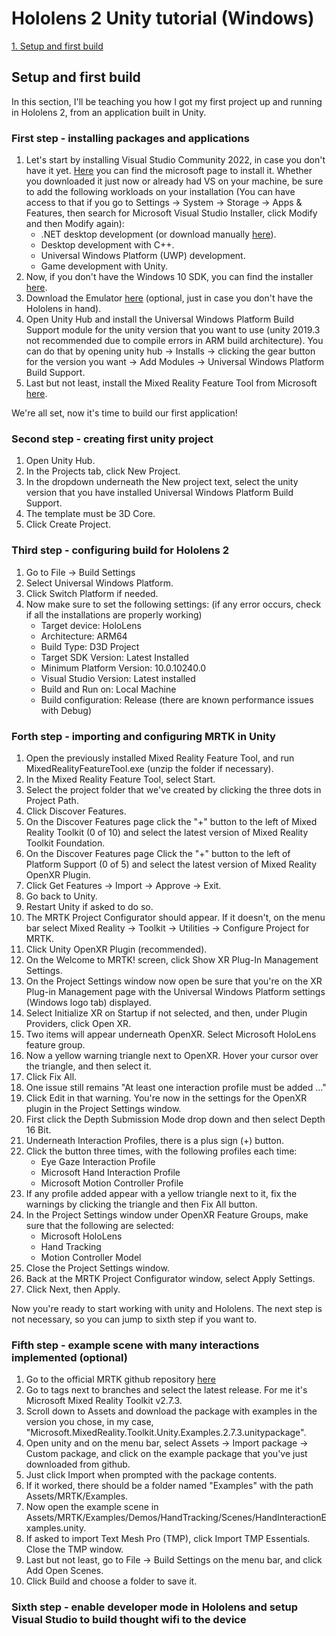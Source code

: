 # Hololens 2 Unity tutorial (Windows)

[1. Setup and first build](#setup)

## <a name="setup"></a>Setup and first build
In this section, I'll be teaching you how I got my first project up and running in Hololens 2, from an application built in Unity.

### First step - installing packages and applications
1. Let's start by installing Visual Studio Community 2022, in case you don't have it yet. [Here](https://visualstudio.microsoft.com/downloads/) you can find the microsoft page to install it. Whether you downloaded it just now or already had VS on your machine, be sure to add the following workloads on your installation (You can have access to that if you go to Settings -> System -> Storage -> Apps & Features, then search for Microsoft Visual Studio Installer, click Modify and then Modify again):
    * .NET desktop development (or download manually [here](https://dotnet.microsoft.com/en-us/download/dotnet/thank-you/runtime-desktop-5.0.16-windows-x64-installer)).
    * Desktop development with C++.
    * Universal Windows Platform (UWP) development.
    * Game development with Unity.
2. Now, if you don't have the Windows 10 SDK, you can find the installer [here](https://developer.microsoft.com/en-us/windows/downloads/windows-sdk/).
3. Download the Emulator [here](https://go.microsoft.com/fwlink/?linkid=2193111) (optional, just in case you don't have the Hololens in hand).
4. Open Unity Hub and install the Universal Windows Platform Build Support module for the unity version that you want to use (unity 2019.3 not recommended due to compile errors in ARM build architecture). You can do that by opening unity hub -> Installs -> clicking the gear button for the version you want -> Add Modules -> Universal Windows Platform Build Support.
5. Last but not least, install the Mixed Reality Feature Tool from Microsoft [here](https://www.microsoft.com/en-us/download/details.aspx?id=102778).

We're all set, now it's time to build our first application!

### Second step - creating first unity project
1. Open Unity Hub.
2. In the Projects tab, click New Project.
3. In the dropdown underneath the New project text, select the unity version that you have installed Universal Windows Platform Build Support.
4. The template must be 3D Core.
5. Click Create Project.

### Third step - configuring build for Hololens 2
1. Go to File -> Build Settings
2. Select Universal Windows Platform.
3. Click Switch Platform if needed.
4. Now make sure to set the following settings: (if any error occurs, check if all the installations are properly working)
      * Target device: HoloLens
      * Architecture: ARM64
      * Build Type: D3D Project
      * Target SDK Version: Latest Installed
      * Minimum Platform Version: 10.0.10240.0
      * Visual Studio Version: Latest installed
      * Build and Run on: Local Machine
      * Build configuration: Release (there are known performance issues with Debug)

### Forth step - importing and configuring MRTK in Unity
1. Open the previously installed Mixed Reality Feature Tool, and run MixedRealityFeatureTool.exe (unzip the folder if necessary).
2. In the Mixed Reality Feature Tool, select Start.
3. Select the project folder that we've created by clicking the three dots in Project Path.
4. Click Discover Features.
5. On the Discover Features page click the "+" button to the left of Mixed Reality Toolkit (0 of 10) and select the latest version of Mixed Reality Toolkit Foundation.
6. On the Discover Features page Click the "+" button to the left of Platform Support (0 of 5) and select the latest version of Mixed Reality OpenXR Plugin.
7. Click Get Features -> Import -> Approve -> Exit.
8. Go back to Unity.
9. Restart Unity if asked to do so.
10. The MRTK Project Configurator should appear. If it doesn't, on the menu bar select Mixed Reality -> Toolkit -> Utilities -> Configure Project for MRTK.
11. Click Unity OpenXR Plugin (recommended).
12. On the Welcome to MRTK! screen, click Show XR Plug-In Management Settings.
13. On the Project Settings window now open be sure that you're on the XR Plug-in Management page with the Universal Windows Platform settings (Windows logo tab) displayed.
14. Select Initialize XR on Startup if not selected, and then, under Plugin Providers, click Open XR.
15. Two items will appear underneath OpenXR. Select Microsoft HoloLens feature group.
16. Now a yellow warning triangle next to OpenXR. Hover your cursor over the triangle, and then select it.
17. Click Fix All.
18. One issue still remains "At least one interaction profile must be added ..."
19. Click Edit in that warning. You're now in the settings for the OpenXR plugin in the Project Settings window.
20. First click the Depth Submission Mode drop down and then select Depth 16 Bit.
21. Underneath Interaction Profiles, there is a plus sign (+) button.
22. Click the button three times, with the following profiles each time:
      * Eye Gaze Interaction Profile
      * Microsoft Hand Interaction Profile
      * Microsoft Motion Controller Profile
23. If any profile added appear with a yellow triangle next to it, fix the warnings by clicking the triangle and then Fix All button.
24. In the Project Settings window under OpenXR Feature Groups, make sure that the following are selected:
      * Microsoft HoloLens
      * Hand Tracking
      * Motion Controller Model
25. Close the Project Settings window.
26. Back at the MRTK Project Configurator window, select Apply Settings.
27. Click Next, then Apply.

Now you're ready to start working with unity and Hololens. The next step is not necessary, so you can jump to sixth step if you want to.

### Fifth step - example scene with many interactions implemented (optional)
1. Go to the official MRTK github repository [here](https://github.com/microsoft/MixedRealityToolkit-Unity/tree/2.7.3)
2. Go to tags next to branches and select the latest release. For me it's Microsoft Mixed Reality Toolkit v2.7.3.
3. Scroll down to Assets and download the package with examples in the version you chose, in my case, "Microsoft.MixedReality.Toolkit.Unity.Examples.2.7.3.unitypackage".
4. Open unity and on the menu bar, select Assets -> Import package -> Custom package, and click on the example package that you've just downloaded from github.
5. Just click Import when prompted with the package contents.
6. If it worked, there should be a folder named "Examples" with the path Assets/MRTK/Examples.
7. Now open the example scene in Assets/MRTK/Examples/Demos/HandTracking/Scenes/HandInteractionExamples.unity.
8. If asked to import Text Mesh Pro (TMP), click Import TMP Essentials. Close the TMP window.
9. Last but not least, go to File -> Build Settings on the menu bar, and click Add Open Scenes.
10. Click Build and choose a folder to save it.

### Sixth step - enable developer mode in Hololens and setup Visual Studio to build thought wifi to the device